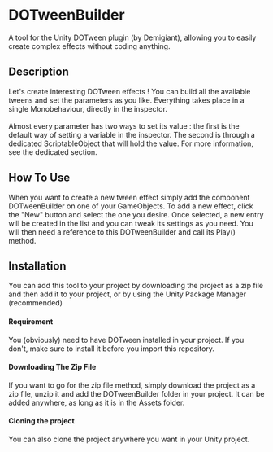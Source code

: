 # DOTweenBuilder
A tool for the Unity DOTween plugin (by Demigiant), allowing you to easily create complex effects without coding anything.

## Description
Let's create interesting DOTween effects ! You can build all the available tweens and set the parameters as you like.
Everything takes place in a single Monobehaviour, directly in the inspector.
<br><br>
Almost every parameter has two ways to set its value : the first is the default way of setting a variable in the inspector. The second is through a dedicated ScriptableObject that will hold the value. For more information, see the dedicated section.

## How To Use
When you want to create a new tween effect simply add the component DOTweenBuilder on one of your GameObjects. To add a new effect, click the "New" button and select the one you desire. Once selected, a new entry will be created in
the list and you can tweak its settings as you need. You will then need a reference to this DOTweenBuilder and call its Play() method.

## Installation
You can add this tool to your project by downloading the project as a zip file and then add it to your project, or by using the Unity Package Manager (recommended)

#### Requirement
You (obviously) need to have DOTween installed in your project. If you don't, make sure to install it before you import this repository.

#### Downloading The Zip File
If you want to go for the zip file method, simply download the project as a zip file, unzip it and add the DOTweenBuilder folder in your project. It can be added anywhere, as long as it is in the Assets folder.

#### Cloning the project
You can also clone the project anywhere you want in your Unity project.
